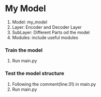 # My Model

1. Model: my_model
2. Layer: Encoder and Decoder Layer
3. SubLayer: Different Parts od the model
4. Modules: include useful modules

### Train the model

1. Run main.py

### Test the model structure

1. Following the comment(line:31) in main.py
2. Run main.py